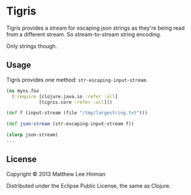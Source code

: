 # Tigris

Tigris provides a stream for escaping json strings as they're being
read from a different stream. So stream-to-stream string encoding.

Only strings though.

## Usage

Tigris provides one method: `str-escaping-input-stream`.

```clojure
(ns myns.foo
  (:require [clojure.java.io :refer :all]
            [tigris.core :refer :all]))

(def f (input-stream (file "/tmp/largestring.txt")))

(def json-stream (str-escaping-input-stream f))

(slurp json-stream)
...
```

## License

Copyright © 2013 Matthew Lee Hinman

Distributed under the Eclipse Public License, the same as Clojure.
